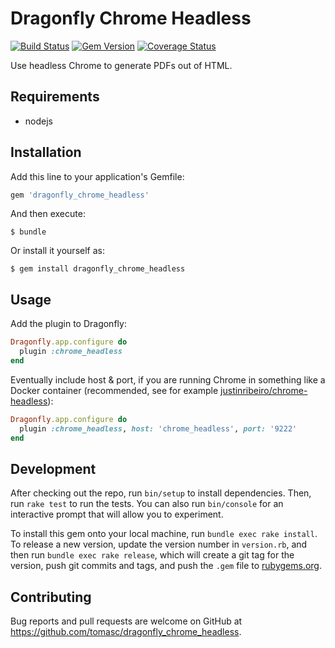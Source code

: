 # Dragonfly Chrome Headless

[![Build Status](https://travis-ci.org/tomasc/dragonfly_chrome_headless.svg)](https://travis-ci.org/tomasc/dragonfly_chrome_headless) [![Gem Version](https://badge.fury.io/rb/dragonfly_chrome_headless.svg)](http://badge.fury.io/rb/dragonfly_chrome_headless) [![Coverage Status](https://img.shields.io/coveralls/tomasc/dragonfly_chrome_headless.svg)](https://coveralls.io/r/tomasc/dragonfly_chrome_headless)

Use headless Chrome to generate PDFs out of HTML.

## Requirements

* nodejs

## Installation

Add this line to your application's Gemfile:

```ruby
gem 'dragonfly_chrome_headless'
```

And then execute:

    $ bundle

Or install it yourself as:

    $ gem install dragonfly_chrome_headless

## Usage

Add the plugin to Dragonfly:

```ruby
Dragonfly.app.configure do
  plugin :chrome_headless
end
```

Eventually include host & port, if you are running Chrome in something like a Docker container (recommended, see for example [justinribeiro/chrome-headless](https://hub.docker.com/r/justinribeiro/chrome-headless/)):

```ruby
Dragonfly.app.configure do
  plugin :chrome_headless, host: 'chrome_headless', port: '9222'
end
```

## Development

After checking out the repo, run `bin/setup` to install dependencies. Then, run `rake test` to run the tests. You can also run `bin/console` for an interactive prompt that will allow you to experiment.

To install this gem onto your local machine, run `bundle exec rake install`. To release a new version, update the version number in `version.rb`, and then run `bundle exec rake release`, which will create a git tag for the version, push git commits and tags, and push the `.gem` file to [rubygems.org](https://rubygems.org).

## Contributing

Bug reports and pull requests are welcome on GitHub at https://github.com/tomasc/dragonfly_chrome_headless.
